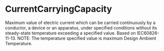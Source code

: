 CurrentCarryingCapacity
=======================

Maximum value of electric current which can be carried continuously by a conductor, a device or an apparatus, under specified conditions without its steady-state temperature exceeding a specified value. Based on IEC60826-11-13. NOTE: The temperature specified value is maximum Design Ambient Temperature.
